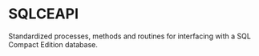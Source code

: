 # SQLCEAPI
Standardized processes, methods and routines for interfacing with a SQL Compact Edition database.
